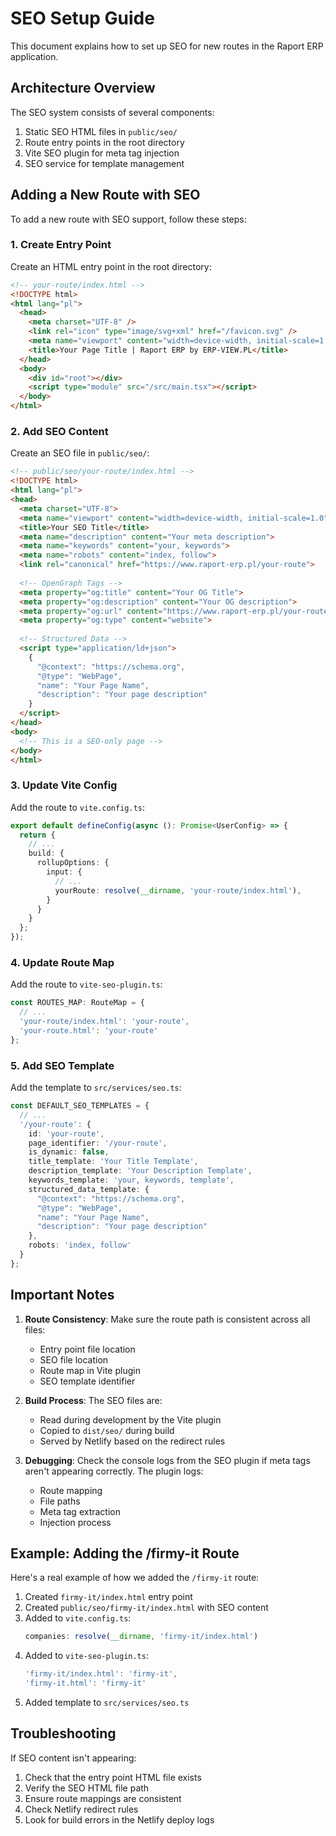 # SEO Setup Guide

This document explains how to set up SEO for new routes in the Raport ERP application.

## Architecture Overview

The SEO system consists of several components:
1. Static SEO HTML files in `public/seo/`
2. Route entry points in the root directory
3. Vite SEO plugin for meta tag injection
4. SEO service for template management

## Adding a New Route with SEO

To add a new route with SEO support, follow these steps:

### 1. Create Entry Point

Create an HTML entry point in the root directory:
```html
<!-- your-route/index.html -->
<!DOCTYPE html>
<html lang="pl">
  <head>
    <meta charset="UTF-8" />
    <link rel="icon" type="image/svg+xml" href="/favicon.svg" />
    <meta name="viewport" content="width=device-width, initial-scale=1.0" />
    <title>Your Page Title | Raport ERP by ERP-VIEW.PL</title>
  </head>
  <body>
    <div id="root"></div>
    <script type="module" src="/src/main.tsx"></script>
  </body>
</html>
```

### 2. Add SEO Content

Create an SEO file in `public/seo/`:
```html
<!-- public/seo/your-route/index.html -->
<!DOCTYPE html>
<html lang="pl">
<head>
  <meta charset="UTF-8">
  <meta name="viewport" content="width=device-width, initial-scale=1.0">
  <title>Your SEO Title</title>
  <meta name="description" content="Your meta description">
  <meta name="keywords" content="your, keywords">
  <meta name="robots" content="index, follow">
  <link rel="canonical" href="https://www.raport-erp.pl/your-route">
  
  <!-- OpenGraph Tags -->
  <meta property="og:title" content="Your OG Title">
  <meta property="og:description" content="Your OG description">
  <meta property="og:url" content="https://www.raport-erp.pl/your-route">
  <meta property="og:type" content="website">
  
  <!-- Structured Data -->
  <script type="application/ld+json">
    {
      "@context": "https://schema.org",
      "@type": "WebPage",
      "name": "Your Page Name",
      "description": "Your page description"
    }
  </script>
</head>
<body>
  <!-- This is a SEO-only page -->
</body>
</html>
```

### 3. Update Vite Config

Add the route to `vite.config.ts`:
```typescript
export default defineConfig(async (): Promise<UserConfig> => {
  return {
    // ...
    build: {
      rollupOptions: {
        input: {
          // ...
          yourRoute: resolve(__dirname, 'your-route/index.html'),
        }
      }
    }
  };
});
```

### 4. Update Route Map

Add the route to `vite-seo-plugin.ts`:
```typescript
const ROUTES_MAP: RouteMap = {
  // ...
  'your-route/index.html': 'your-route',
  'your-route.html': 'your-route'
};
```

### 5. Add SEO Template

Add the template to `src/services/seo.ts`:
```typescript
const DEFAULT_SEO_TEMPLATES = {
  // ...
  '/your-route': {
    id: 'your-route',
    page_identifier: '/your-route',
    is_dynamic: false,
    title_template: 'Your Title Template',
    description_template: 'Your Description Template',
    keywords_template: 'your, keywords, template',
    structured_data_template: {
      "@context": "https://schema.org",
      "@type": "WebPage",
      "name": "Your Page Name",
      "description": "Your page description"
    },
    robots: 'index, follow'
  }
};
```

## Important Notes

1. **Route Consistency**: Make sure the route path is consistent across all files:
   - Entry point file location
   - SEO file location
   - Route map in Vite plugin
   - SEO template identifier

2. **Build Process**: The SEO files are:
   - Read during development by the Vite plugin
   - Copied to `dist/seo/` during build
   - Served by Netlify based on the redirect rules

3. **Debugging**: Check the console logs from the SEO plugin if meta tags aren't appearing correctly. The plugin logs:
   - Route mapping
   - File paths
   - Meta tag extraction
   - Injection process

## Example: Adding the /firmy-it Route

Here's a real example of how we added the `/firmy-it` route:

1. Created `firmy-it/index.html` entry point
2. Created `public/seo/firmy-it/index.html` with SEO content
3. Added to `vite.config.ts`:
   ```typescript
   companies: resolve(__dirname, 'firmy-it/index.html')
   ```
4. Added to `vite-seo-plugin.ts`:
   ```typescript
   'firmy-it/index.html': 'firmy-it',
   'firmy-it.html': 'firmy-it'
   ```
5. Added template to `src/services/seo.ts`

## Troubleshooting

If SEO content isn't appearing:
1. Check that the entry point HTML file exists
2. Verify the SEO HTML file path
3. Ensure route mappings are consistent
4. Check Netlify redirect rules
5. Look for build errors in the Netlify deploy logs
